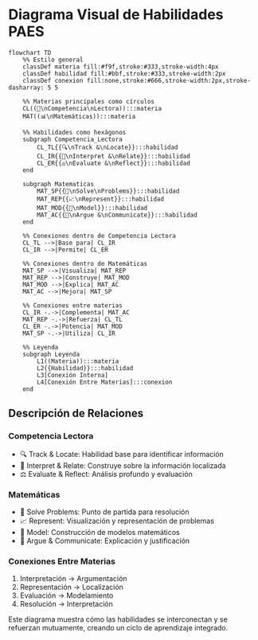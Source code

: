 # Diagrama Visual de Habilidades PAES

```mermaid
flowchart TD
    %% Estilo general
    classDef materia fill:#f9f,stroke:#333,stroke-width:4px
    classDef habilidad fill:#bbf,stroke:#333,stroke-width:2px
    classDef conexion fill:none,stroke:#666,stroke-width:2px,stroke-dasharray: 5 5

    %% Materias principales como círculos
    CL((🎯\nCompetencia\nLectora)):::materia
    MAT((📊\nMatemáticas)):::materia

    %% Habilidades como hexágonos
    subgraph Competencia_Lectora
        CL_TL{{🔍\nTrack &\nLocate}}:::habilidad
        CL_IR{{🔄\nInterpret &\nRelate}}:::habilidad
        CL_ER{{⚖️\nEvaluate &\nReflect}}:::habilidad
    end

    subgraph Matematicas
        MAT_SP{{🧮\nSolve\nProblems}}:::habilidad
        MAT_REP{{📈\nRepresent}}:::habilidad
        MAT_MOD{{🎯\nModel}}:::habilidad
        MAT_AC{{💭\nArgue &\nCommunicate}}:::habilidad
    end

    %% Conexiones dentro de Competencia Lectora
    CL_TL -->|Base para| CL_IR
    CL_IR -->|Permite| CL_ER

    %% Conexiones dentro de Matemáticas
    MAT_SP -->|Visualiza| MAT_REP
    MAT_REP -->|Construye| MAT_MOD
    MAT_MOD -->|Explica| MAT_AC
    MAT_AC -->|Mejora| MAT_SP

    %% Conexiones entre materias
    CL_IR -.->|Complementa| MAT_AC
    MAT_REP -.->|Refuerza| CL_TL
    CL_ER -.->|Potencia| MAT_MOD
    MAT_SP -.->|Utiliza| CL_IR

    %% Leyenda
    subgraph Leyenda
        L1((Materia)):::materia
        L2{{Habilidad}}:::habilidad
        L3[Conexión Interna]
        L4[Conexión Entre Materias]:::conexion
    end
```

## Descripción de Relaciones

### Competencia Lectora
- 🔍 Track & Locate: Habilidad base para identificar información
- 🔄 Interpret & Relate: Construye sobre la información localizada
- ⚖️ Evaluate & Reflect: Análisis profundo y evaluación

### Matemáticas
- 🧮 Solve Problems: Punto de partida para resolución
- 📈 Represent: Visualización y representación de problemas
- 🎯 Model: Construcción de modelos matemáticos
- 💭 Argue & Communicate: Explicación y justificación

### Conexiones Entre Materias
1. Interpretación → Argumentación
2. Representación → Localización
3. Evaluación → Modelamiento
4. Resolución → Interpretación

Este diagrama muestra cómo las habilidades se interconectan y se refuerzan mutuamente, creando un ciclo de aprendizaje integrado.